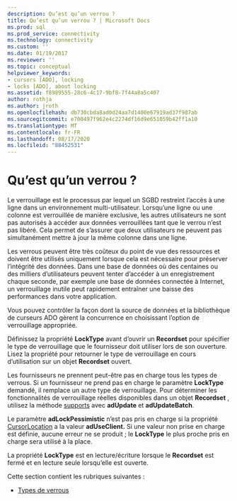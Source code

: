 ```yaml
---
description: Qu’est qu’un verrou ?
title: Qu’est qu’un verrou ? | Microsoft Docs
ms.prod: sql
ms.prod_service: connectivity
ms.technology: connectivity
ms.custom: ''
ms.date: 01/19/2017
ms.reviewer: ''
ms.topic: conceptual
helpviewer_keywords:
- cursors [ADO], locking
- locks [ADO], about locking
ms.assetid: f8989555-28c6-4c17-9bf8-7f44a8a5c407
author: rothja
ms.author: jroth
ms.openlocfilehash: db730cbda8ad0d24aa7d1400e67919ad37f987ab
ms.sourcegitcommit: e700497f962e4c2274df16d9e651059b42ff1a10
ms.translationtype: MT
ms.contentlocale: fr-FR
ms.lasthandoff: 08/17/2020
ms.locfileid: "88452531"
---
```

# <a name="what-is-a-lock"></a>Qu’est qu’un verrou ?
Le verrouillage est le processus par lequel un SGBD restreint l’accès à une ligne dans un environnement multi-utilisateur. Lorsqu’une ligne ou une colonne est verrouillée de manière exclusive, les autres utilisateurs ne sont pas autorisés à accéder aux données verrouillées tant que le verrou n’est pas libéré. Cela permet de s’assurer que deux utilisateurs ne peuvent pas simultanément mettre à jour la même colonne dans une ligne.  
  
 Les verrous peuvent être très coûteux du point de vue des ressources et doivent être utilisés uniquement lorsque cela est nécessaire pour préserver l’intégrité des données. Dans une base de données où des centaines ou des milliers d’utilisateurs peuvent tenter d’accéder à un enregistrement chaque seconde, par exemple une base de données connectée à Internet, un verrouillage inutile peut rapidement entraîner une baisse des performances dans votre application.  
  
 Vous pouvez contrôler la façon dont la source de données et la bibliothèque de curseurs ADO gèrent la concurrence en choisissant l’option de verrouillage appropriée.  
  
 Définissez la propriété **LockType** avant d’ouvrir un **Recordset** pour spécifier le type de verrouillage que le fournisseur doit utiliser lors de son ouverture. Lisez la propriété pour retourner le type de verrouillage en cours d’utilisation sur un objet **Recordset** ouvert.  
  
 Les fournisseurs ne prennent peut-être pas en charge tous les types de verrous. Si un fournisseur ne prend pas en charge le paramètre **LockType** demandé, il remplace un autre type de verrouillage. Pour déterminer les fonctionnalités de verrouillage réelles disponibles dans un objet **Recordset** , utilisez la méthode [supports](../../../ado/reference/ado-api/supports-method.md) avec **adUpdate** et **adUpdateBatch**.  
  
 Le paramètre **adLockPessimistic** n’est pas pris en charge si la propriété [CursorLocation](../../../ado/reference/ado-api/cursorlocation-property-ado.md) a la valeur **adUseClient.** Si une valeur non prise en charge est définie, aucune erreur ne se produit ; le **LockType** le plus proche pris en charge sera utilisé à la place.  
  
 La propriété **LockType** est en lecture/écriture lorsque le **Recordset** est fermé et en lecture seule lorsqu’elle est ouverte.  
  
 Cette section contient les rubriques suivantes :  
  
-   [Types de verrous](../../../ado/guide/data/types-of-locks.md)
